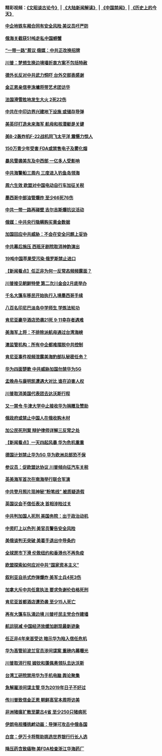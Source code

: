#### 精彩视频：[《文昭谈古论今》](https://github.com/gfw-breaker/wenzhao/blob/master/README.md?t=01210630) | [《大陆新闻解读》](https://github.com/gfw-breaker/ntdtv-comedy/blob/master/README.md?t=01210630) | [《中国禁闻》](https://github.com/gfw-breaker/ntdtv-news/blob/master/README.md?t=01210630) | [《历史上的今天》](https://github.com/gfw-breaker/today-in-history/blob/master/README.md?t=01210630) 

#### [中企地铁车厢合同有安全风险 美议员吁严防](../pages/nsc418/n10989908.md?t=01210630) 

#### [俄海关截获51吨走私中国螃蟹](../pages/nsc418/n10989902.md?t=01210630) 

#### [“一带一路”惹议 俄媒：中共正改换招牌](../pages/nsc418/n10989973.md?t=01210630) 

#### [川普：梦想生换边境墙折衷方案不包括特赦](../pages/nsc418/n10989992.md?t=01210630) 

#### [德外长反对中共武力恫吓 台外交部表感谢](../pages/nsc418/n10989626.md?t=01210630) 

#### [金正恩亲信李洙墉将带艺术团访华](../pages/nsc418/n10989769.md?t=01210630) 

#### [法国滑雪胜地发生大火 2死22伤](../pages/nsc418/n10989566.md?t=01210630) 

#### [中共在中印边界兴建地下设施 或储存导弹](../pages/nsc418/n10988979.md?t=01210630) 

#### [美英印打造未来海军 航母和核潜艇是关键](../pages/nsc418/n10940648.md?t=01210630) 

#### [美B-2轰炸机F-22战机同飞太平洋 震慑力惊人](../pages/nsc418/n10988582.md?t=01210630) 

#### [150万青少年受害 FDA或禁售电子及雾化烟](../pages/nsc418/n10988186.md?t=01210630) 

#### [暴风雪袭美东及中西部 一亿多人受影响](../pages/nsc418/n10988131.md?t=01210630) 

#### [中共海警船三周内 三度进入钓鱼岛领海](../pages/nsc418/n10987956.md?t=01210630) 

#### [周六生效 欧盟对中国电动自行车加征关税](../pages/nsc418/n10987637.md?t=01210630) 

#### [墨西哥中部油管爆炸 至少66死76伤](../pages/nsc418/n10986971.md?t=01210630) 

#### [中共一带一路再碰壁 吉尔吉斯爆抗议活动](../pages/nsc418/n10986292.md?t=01210630) 

#### [俄媒：中共央行隐瞒购买黄金数据](../pages/nsc418/n10986524.md?t=01210630) 

#### [加国回应中共威胁：不会在安全问题上妥协](../pages/nsc418/n10986394.md?t=01210630) 

#### [中共幕后施压 西班牙剧院取消神韵演出](../pages/nsc418/n10986035.md?t=01210630) 

#### [19吨中国苹果受污染 俄罗斯禁止进口](../pages/nsc418/n10986333.md?t=01210630) 

#### [【新闻看点】任正非为何一反常态频频露面？](../pages/nsc418/n10986037.md?t=01210630) 

#### [川普接见朝鲜特使 第二次川金会2月底举办](../pages/nsc418/n10986216.md?t=01210630) 

#### [千名大篷车移民开始执行入境墨西哥手续](../pages/nsc418/n10986204.md?t=01210630) 

#### [八百名印尼巴淡岛中学师生 学炼法轮功](../pages/nsc418/n10985542.md?t=01210630) 

#### [肯尼亚豪华酒店恐袭21死 9·11幸存者遇难](../pages/nsc418/n10985445.md?t=01210630) 

#### [美海军上将：不排除派航母通过台湾海峡](../pages/nsc418/n10984943.md?t=01210630) 

#### [澳监管机构：所有中企都难摆脱中共控制](../pages/nsc418/n10983591.md?t=01210630) 

#### [肯尼亚事件视频泄露美海豹部队秘密任务？](../pages/nsc418/n10984543.md?t=01210630) 

#### [华为四面楚歌 中共威胁加国勿禁华为5G](../pages/nsc418/n10983787.md?t=01210630) 

#### [孟晚舟与康明凯遭遇大对比 谁在迫害人权](../pages/nsc418/n10983804.md?t=01210630) 

#### [川普取消美国代表团去达沃斯行程](../pages/nsc418/n10983718.md?t=01210630) 

#### [又一禁令 牛津大学中止接收华为捐赠及赞助](../pages/nsc418/n10983708.md?t=01210630) 

#### [俄政府或禁止中国人在俄收购木材](../pages/nsc418/n10983547.md?t=01210630) 

#### [加公民死刑案 辩护律师详解三反常之处](../pages/nsc418/n10983300.md?t=01210630) 

#### [【新闻看点】一天四起风暴 华为危机重重](../pages/nsc418/n10983081.md?t=01210630) 

#### [德国计划禁止华为5G 华为欧洲总部恐不保](../pages/nsc418/n10982951.md?t=01210630) 

#### [参议员：促欧盟达协议 川普倾向征汽车关税](../pages/nsc418/n10982456.md?t=01210630) 

#### [英美海军首次在南海举行联合军演](../pages/nsc418/n10981956.md?t=01210630) 

#### [中共登月照片现神秘“粉笔线” 被质疑造假](../pages/nsc418/n10980652.md?t=01210630) 

#### [英国议会不信任表决 首相涉险过关](../pages/nsc418/n10980536.md?t=01210630) 

#### [中共判加国人死刑 美国务院：出于政治动机](../pages/nsc418/n10980469.md?t=01210630) 

#### [中资盯上以色列 美官员警告安全风险](../pages/nsc418/n10980214.md?t=01210630) 

#### [美俄谈判无突破 美着手退出中导条约](../pages/nsc418/n10980207.md?t=01210630) 

#### [全球房市下滑 伦敦纽约和香港也不再免疫](../pages/nsc418/n10979837.md?t=01210630) 

#### [欧盟探索如何应对中共“国家资本主义”](../pages/nsc418/n10979979.md?t=01210630) 

#### [叙利亚自杀式炸弹爆炸 美军士兵4死3伤](../pages/nsc418/n10979913.md?t=01210630) 

#### [加拿大斥中共任意执法 要求免谢伦伯格死刑](../pages/nsc418/n10979429.md?t=01210630) 

#### [肯尼亚首都酒店遭恐袭 至少15人死亡](../pages/nsc418/n10978342.md?t=01210630) 

#### [再有大篷车队涌边境 川普吁民主党合作建墙](../pages/nsc418/n10978161.md?t=01210630) 

#### [航运锐减 中国经济放缓加剧现最新迹象](../pages/nsc418/n10978088.md?t=01210630) 

#### [任正非4年来首受访 暗示华为陷入信任危机](../pages/nsc418/n10977688.md?t=01210630) 

#### [华为高管前波兰官员涉间谍案 重磅内幕曝光](../pages/nsc418/n10978092.md?t=01210630) 

#### [川普取消行程 姆钦和蓬佩奥领队去达沃斯](../pages/nsc418/n10977828.md?t=01210630) 

#### [台湾工研院禁用华为手机电脑 舆论聚集](../pages/nsc418/n10977350.md?t=01210630) 

#### [急解雇涉间谍主管 华为2019年日子不好过](../pages/nsc418/n10976038.md?t=01210630) 

#### [传川普致信金正恩 朝鲜高官本周将访美](../pages/nsc418/n10976756.md?t=01210630) 

#### [非洲猪瘟扩散至蒙古4省 至少250只猪病死](../pages/nsc418/n10976120.md?t=01210630) 

#### [伊朗电视播挑衅动画：导弹可攻击中俄各国](../pages/nsc418/n10976504.md?t=01210630) 

#### [白宫：伊万卡将帮助挑选世界银行行长人选](../pages/nsc418/n10976053.md?t=01210630) 

#### [降压药含致癌物 美FDA检查浙江华海药厂](../pages/nsc418/n10975949.md?t=01210630) 

